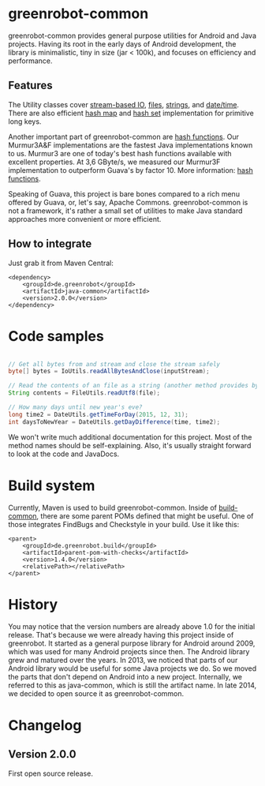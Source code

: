 greenrobot-common
=================
greenrobot-common provides general purpose utilities for Android and Java projects. Having its root in the early days of Android development, the library is minimalistic, tiny in size (jar < 100k), and focuses on efficiency and performance. 

Features
--------
The Utility classes cover [stream-based IO](java-common/src/main/java/de/greenrobot/common/io/IoUtils.java), [files](java-common/src/main/java/de/greenrobot/common/io/FileUtils.java), [strings](java-common/src/main/java/de/greenrobot/common/StringUtils.java), and [date/time](java-common/src/main/java/de/greenrobot/common/DateUtils.java). There are also efficient [hash map](java-common/src/main/java/de/greenrobot/common/LongHashMap.java) and [hash set](java-common/src/main/java/de/greenrobot/common/LongSetMap.java) implementation for primitive long keys.
   
Another important part of greenrobot-common are [hash functions](hash-functions.md). Our Murmur3A&F implementations are the fastest Java implementations known to us. Murmur3 are one of today's best hash functions available with excellent properties. At 3,6 GByte/s, we measured our Murmur3F implementation to outperform Guava's by factor 10. More information: [hash functions](hash-functions.md).

Speaking of Guava, this project is bare bones compared to a rich menu offered by Guava, or, let's say, Apache Commons. greenrobot-common is not a framework, it's rather a small set of utilities to make Java standard approaches more convenient or more efficient.

How to integrate
----------------
Just grab it from Maven Central:

    <dependency>
        <groupId>de.greenrobot</groupId>
        <artifactId>java-common</artifactId>
        <version>2.0.0</version>
    </dependency>

Code samples
============

```Java

// Get all bytes from and stream and close the stream safely
byte[] bytes = IoUtils.readAllBytesAndClose(inputStream);

// Read the contents of an file as a string (another method provides byte[])
String contents = FileUtils.readUtf8(file);

// How many days until new year's eve?
long time2 = DateUtils.getTimeForDay(2015, 12, 31);
int daysToNewYear = DateUtils.getDayDifference(time, time2);

```

We won't write much additional documentation for this project. Most of the method names should be self-explaining. Also, it's usually straight forward to look at the code and JavaDocs. 

Build system
============
Currently, Maven is used to build greenrobot-common. Inside of [build-common](build-common), there are some parent POMs defined that might be useful. One of those integrates FindBugs and Checkstyle in your build. Use it like this: 

    <parent>
        <groupId>de.greenrobot.build</groupId>
        <artifactId>parent-pom-with-checks</artifactId>
        <version>1.4.0</version>
        <relativePath></relativePath>
    </parent>

History
=======

You may notice that the version numbers are already above 1.0 for the initial release. That's because we were already having this project inside of greenrobot. It started as a general purpose library for Android around 2009, which was used for many Android projects since then. The Android library grew and matured over the years. In 2013, we noticed that parts of our Android library would be useful for some Java projects we do. So we moved the parts that don't depend on Android into a new project. Internally, we referred to this as java-common, which is still the artifact name. In late 2014, we decided to open source it as greenrobot-common.

Changelog
=========
Version 2.0.0
-------------
First open source release.
